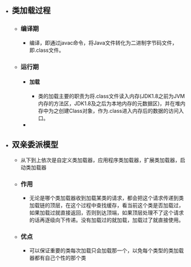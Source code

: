 - ## 类加载过程
	- ### 编译期
		- 编译，即通过javac命令，将Java文件转化为二进制字节码文件，即.class文件。
	- ### 运行期
		- #### 加载
			- 类的加载主要的职责为将.class文件读入内存(JDK1.8之前为JVM内存的方法区，JDK1.8及之后为本地内存的元数据区)，并在堆内存中为之创建Class对象，作为.class进入内存后的数据的访问入口。
		-
- ## 双亲委派模型
	- 从下到上依次是自定义类加载器，应用程序类加载器，扩展类加载器，启动类加载器
	- ### 作用
		- 无论是哪个类加载器收到加载某类的请求，都会把这个请求传递到类加载链的顶层，在这个过程中查找缓存，看当前这个类是否加载过，如果加载过就直接返回，否则到达顶端，如果顶层处理不了这个请求的话再逐级向下传递。没有加载过的就加载，加载过了就直接使用。
	- ### 优点
		- 可以保证重要的类每次加载只会加载那一个，以免每个类型的类加载器都有自己个性的那个类